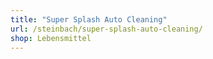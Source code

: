 ```yaml
---
title: "Super Splash Auto Cleaning"
url: /steinbach/super-splash-auto-cleaning/
shop: Lebensmittel
---
```

